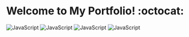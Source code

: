 # Welcome to My Portfolio! :octocat:

<img alt="JavaScript" src="https://img.shields.io/badge/javascript-%23323330.svg?style=plastic&logo=javascript&logoColor=%23F7DF1E"/>

<img alt="JavaScript" src="https://img.shields.io/badge/javascript-%23323330.svg?style=flat&logo=javascript&logoColor=%23F7DF1E"/>

<img alt="JavaScript" src="https://img.shields.io/badge/javascript-%23323330.svg?style=flat-square&logo=javascript&logoColor=%23F7DF1E"/>

<img alt="JavaScript" src="https://img.shields.io/badge/javascript-%23323330.svg?style=for-the-badge&logo=javascript&logoColor=%23F7DF1E"/>


